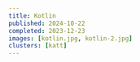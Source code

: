 ```yaml
---
title: Kotlin
published: 2024-10-22
completed: 2023-12-23
images: [kotlin.jpg, kotlin-2.jpg]
clusters: [katt]
---
```

